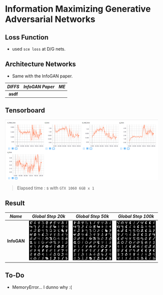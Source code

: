 # Information Maximizing Generative Adversarial Networks

## Loss Function

* used ``sce loss`` at D/G nets.

## Architecture Networks

* Same with the InfoGAN paper.

*DIFFS* | *InfoGAN Paper* | *ME*  |
 :---:  |     :---:      | :---: |
 **asdf** | `` `` | `` `` |

## Tensorboard

![result](./infogan_tb.png)

> Elapsed time : s with ``GTX 1060 6GB x 1``

## Result

*Name* | *Global Step 20k* | *Global Step 50k* | *Global Step 100k*
:---: | :---: | :---: | :---:
**InfoGAN**   | ![img](./gen_img/train_00020000.png) | ![img](./gen_img/train_00050000.png) | ![img](./gen_img/train_00100000.png)

## To-Do
* MemoryError... I dunno why :(

